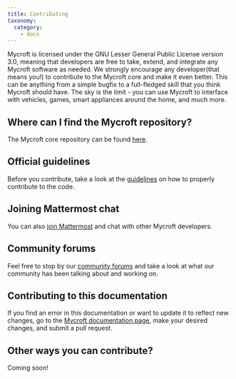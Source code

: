 ```yaml
---
title: Contributing
taxonomy:
  category:
    - docs
---
```


Mycroft is licensed under the GNU Lesser General Public License version 
3.0, meaning that developers are free to take, extend, and integrate any 
Mycroft software as needed. We strongly encourage any developer(that 
means you!) to contribute to the Mycroft core and make it even better. 
This can be anything from a simple bugfix to a full-fledged skill that 
you think Mycroft should have. The sky is the limit - you can use 
Mycroft to interface with vehicles, games, smart appliances around the 
home, and much more. 

## Where can I find the Mycroft repository?

The Mycroft core repository can be found 
[here](https://github.com/MycroftAI/mycroft-core).

## Official guidelines

Before you contribute, take a look at the 
[guidelines](https://github.com/MycroftAI/mycroft-core/blob/master/CONTRIBUTING.md) 
on how to properly contribute to the code.

## Joining Mattermost chat
 
You can also [join Mattermost](https://chat.mycroft.ai/) and chat with other Mycroft developers.


## Community forums

Feel free to stop by our [community 
forums](https://community.mycroft.ai) and take a look at what our 
community has been talking about and working on.

## Contributing to this documentation

If you find an error in this documentation or want to update it
to reflect new changes, go to the [Mycroft documentation page](https://github.com/MycroftAI/mycroft-core-documentation),
make your desired changes, and submit a pull request.

## Other ways you can contribute?

Coming soon!
